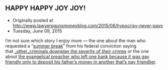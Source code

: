 ## HAPPY HAPPY JOY JOY!

 * Originally posted at http://www.lawyersgunsmoneyblog.com/2015/06/hypocrisy-never-pays
 * Tuesday, June 09, 2015

I’m not sure which story I enjoy more — the one about the man who requested a “[summer break](http://www.salon.com/2015/05/06/dinesh\_dsouzas\_request\_for\_a\_summer\_break\_from\_community\_service\_gets\_slapped\_down\_by\_federal\_judge/)” from his federal conviction saying that [_other_criminals downplay the severity of _their_ crimes](http://www.salon.com/2015/06/09/dinesh\_dsouza\_boasts\_to\_fox\_news\_im\_using\_my\_community\_service\_hours\_to\_indoctrinate\_immigrants\_against\_obama/) or the one about [the evangelical preacher who left one bank because it was gay friendly only to deposit his father’s money in another that’s gay friendlier](http://www.salon.com/2015/06/09/franklin\_graham\_leaves\_gay\_friendly\_wells\_fargo\_for\_gay\_friendlier\_north\_carolina\_bank/).
